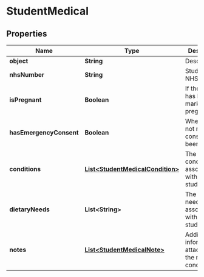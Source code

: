 
# StudentMedical

## Properties
Name | Type | Description | Notes
------------ | ------------- | ------------- | -------------
**object** | **String** | Descriminator |  [optional]
**nhsNumber** | **String** | Student&#39;s NHS number |  [optional]
**isPregnant** | **Boolean** | If the student has been marked as pregnant |  [optional]
**hasEmergencyConsent** | **Boolean** | Whether or not medical consent has been given |  [optional]
**conditions** | [**List&lt;StudentMedicalCondition&gt;**](StudentMedicalCondition.md) | The medical conditions associated with the student |  [optional]
**dietaryNeeds** | **List&lt;String&gt;** | The dietary need codes associated with the student |  [optional]
**notes** | [**List&lt;StudentMedicalNote&gt;**](StudentMedicalNote.md) | Additional information attached to the medical condition |  [optional]



